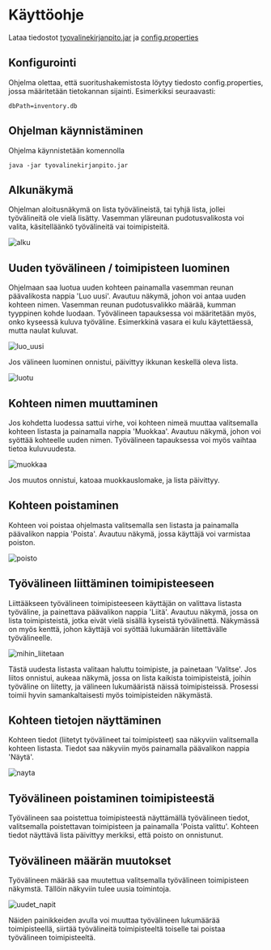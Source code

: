 # Käyttöohje

Lataa tiedostot [tyovalinekirjanpito.jar](https://github.com/ejronty/ot_harjoitus/releases/tag/Viikko7)
ja [config.properties](https://github.com/ejronty/ot_harjoitus/releases/tag/Viikko7) 

## Konfigurointi

Ohjelma olettaa, että suoritushakemistosta löytyy tiedosto config.properties, jossa määritetään tietokannan sijainti. Esimerkiksi seuraavasti:
```
dbPath=inventory.db
```

## Ohjelman käynnistäminen

Ohjelma käynnistetään komennolla
```
java -jar tyovalinekirjanpito.jar
```

## Alkunäkymä

Ohjelman aloitusnäkymä on lista työvälineistä, tai tyhjä lista, jollei työvälineitä ole vielä lisätty.
Vasemman yläreunan pudotusvalikosta voi valita, käsitelläänkö työvälineitä vai toimipisteitä.

![alku](kuvat/aloitus.png)

## Uuden työvälineen / toimipisteen luominen

Ohjelmaan saa luotua uuden kohteen painamalla vasemman reunan päävalikosta nappia 'Luo uusi'.
Avautuu näkymä, johon voi antaa uuden kohteen nimen. Vasemman reunan pudotusvalikko määrää, kumman tyyppinen kohde luodaan. Työvälineen tapauksessa voi määritetään myös, onko kyseessä kuluva työväline. Esimerkkinä vasara ei kulu käytettäessä, mutta naulat kuluvat.

![luo_uusi](kuvat/luo_uusi.png)

Jos välineen luominen onnistui, päivittyy ikkunan keskellä oleva lista.

![luotu](kuvat/luotu.png)

## Kohteen nimen muuttaminen

Jos kohdetta luodessa sattui virhe, voi kohteen nimeä muuttaa valitsemalla kohteen listasta ja painamalla nappia 'Muokkaa'. Avautuu näkymä, johon voi syöttää kohteelle uuden nimen. Työvälineen tapauksessa voi myös vaihtaa tietoa kuluvuudesta.

![muokkaa](kuvat/muokkaa.png)

Jos muutos onnistui, katoaa muokkauslomake, ja lista päivittyy.

## Kohteen poistaminen

Kohteen voi poistaa ohjelmasta valitsemalla sen listasta ja painamalla päävalikon nappia 'Poista'.
Avautuu näkymä, jossa käyttäjä voi varmistaa poiston.

![poisto](kuvat/poistetaanko.png)

## Työvälineen liittäminen toimipisteeseen

Liittääkseen työvälineen toimipisteeseen käyttäjän on valittava listasta työväline, ja painettava päävalikon nappia 'Liitä'.
Avautuu näkymä, jossa on lista toimipisteistä, jotka eivät vielä sisällä kyseistä työvälinettä. Näkymässä on myös kenttä, johon käyttäjä voi syöttää lukumäärän liitettävälle työvälineelle.

![mihin_liitetaan](kuvat/mihin_liitetaan.png)

Tästä uudesta listasta valitaan haluttu toimipiste, ja painetaan 'Valitse'. Jos liitos onnistui, aukeaa näkymä, jossa on lista kaikista toimipisteistä, joihin työväline on liitetty, ja välineen lukumääristä näissä toimipisteissä.
Prosessi toimii hyvin samankaltaisesti myös toimipisteiden näkymästä.

## Kohteen tietojen näyttäminen

Kohteen tiedot (liitetyt työvälineet tai toimipisteet) saa näkyviin valitsemalla kohteen listasta. Tiedot saa näkyviin myös painamalla päävalikon nappia 'Näytä'.

![nayta](kuvat/nayta.png)


## Työvälineen poistaminen toimipisteestä

Työvälineen saa poistettua toimipisteestä näyttämällä työvälineen tiedot, valitsemalla poistettavan toimipisteen ja painamalla 'Poista valittu'. Kohteen tiedot näyttävä lista päivittyy merkiksi, että poisto on onnistunut.

## Työvälineen määrän muutokset

Työvälineen määrää saa muutettua valitsemalla työvälineen toimipisteen näkymstä. Tällöin näkyviin tulee uusia toimintoja.

![uudet_napit](kuvat/uudet_napit.png)

Näiden painikkeiden avulla voi muuttaa työvälineen lukumäärää toimipisteellä, siirtää työvälineitä toimipisteeltä toiselle tai poistaa työvälineen toimipisteeltä.


